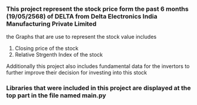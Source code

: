 
### This project represent the stock price form the past 6 months (19/05/2568) of DELTA from Delta Electronics India Manufacturing Private Limited

the Graphs that are use to represent the stock value includes 
1) Closing price of the stock
2) Relative Strgenth Index of the stock

Additionally this project also includes fundamental data for the invertors to further improve their decision for investing into this stock

### Libraries that were included in this project are displayed at the top part in the file named main.py






